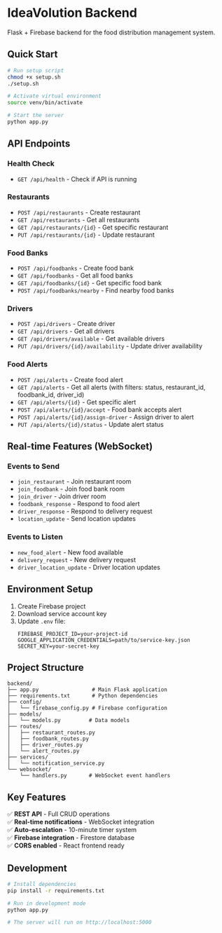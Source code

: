 # IdeaVolution Backend

Flask + Firebase backend for the food distribution management system.

## Quick Start

```bash
# Run setup script
chmod +x setup.sh
./setup.sh

# Activate virtual environment
source venv/bin/activate

# Start the server
python app.py
```

## API Endpoints

### Health Check

- `GET /api/health` - Check if API is running

### Restaurants

- `POST /api/restaurants` - Create restaurant
- `GET /api/restaurants` - Get all restaurants
- `GET /api/restaurants/{id}` - Get specific restaurant
- `PUT /api/restaurants/{id}` - Update restaurant

### Food Banks

- `POST /api/foodbanks` - Create food bank
- `GET /api/foodbanks` - Get all food banks
- `GET /api/foodbanks/{id}` - Get specific food bank
- `POST /api/foodbanks/nearby` - Find nearby food banks

### Drivers

- `POST /api/drivers` - Create driver
- `GET /api/drivers` - Get all drivers
- `GET /api/drivers/available` - Get available drivers
- `PUT /api/drivers/{id}/availability` - Update driver availability

### Food Alerts

- `POST /api/alerts` - Create food alert
- `GET /api/alerts` - Get all alerts (with filters: status, restaurant_id, foodbank_id, driver_id)
- `GET /api/alerts/{id}` - Get specific alert
- `POST /api/alerts/{id}/accept` - Food bank accepts alert
- `POST /api/alerts/{id}/assign-driver` - Assign driver to alert
- `PUT /api/alerts/{id}/status` - Update alert status

## Real-time Features (WebSocket)

### Events to Send

- `join_restaurant` - Join restaurant room
- `join_foodbank` - Join food bank room
- `join_driver` - Join driver room
- `foodbank_response` - Respond to food alert
- `driver_response` - Respond to delivery request
- `location_update` - Send location updates

### Events to Listen

- `new_food_alert` - New food available
- `delivery_request` - New delivery request
- `driver_location_update` - Driver location updates

## Environment Setup

1. Create Firebase project
2. Download service account key
3. Update `.env` file:
   ```
   FIREBASE_PROJECT_ID=your-project-id
   GOOGLE_APPLICATION_CREDENTIALS=path/to/service-key.json
   SECRET_KEY=your-secret-key
   ```

## Project Structure

```
backend/
├── app.py                 # Main Flask application
├── requirements.txt       # Python dependencies
├── config/
│   └── firebase_config.py # Firebase configuration
├── models/
│   └── models.py         # Data models
├── routes/
│   ├── restaurant_routes.py
│   ├── foodbank_routes.py
│   ├── driver_routes.py
│   └── alert_routes.py
├── services/
│   └── notification_service.py
└── websocket/
    └── handlers.py       # WebSocket event handlers
```

## Key Features

✅ **REST API** - Full CRUD operations  
✅ **Real-time notifications** - WebSocket integration  
✅ **Auto-escalation** - 10-minute timer system  
✅ **Firebase integration** - Firestore database  
✅ **CORS enabled** - React frontend ready

## Development

```bash
# Install dependencies
pip install -r requirements.txt

# Run in development mode
python app.py

# The server will run on http://localhost:5000
```
